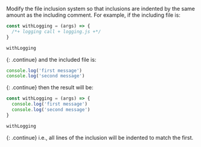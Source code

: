 Modify the file inclusion system
so that inclusions are indented by the same amount as the including comment.
For example,
if the including file is:

```js
const withLogging = (args) => {
  /*+ logging call + logging.js +*/
}

withLogging
```

{: .continue}
and the included file is:

```js
console.log('first message')
console.log('second message')
```

{: .continue}
then the result will be:

```js
const withLogging = (args) => {
  console.log('first message')
  console.log('second message')
}

withLogging
```

{: .continue}
i.e., all lines of the inclusion will be indented to match the first.
